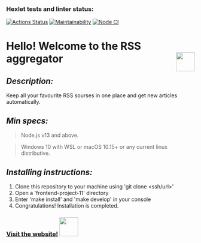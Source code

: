 ### Hexlet tests and linter status:
[![Actions Status](https://github.com/GusinieIstorii/frontend-project-11/workflows/hexlet-check/badge.svg)](https://github.com/GusinieIstorii/frontend-project-11/actions)
[![Maintainability](https://api.codeclimate.com/v1/badges/cccbda916b96e6895a68/maintainability)](https://codeclimate.com/github/GusinieIstorii/frontend-project-11/maintainability)
[![Node CI](https://github.com/GusinieIstorii/frontend-project-11/actions/workflows/nodejs.yml/badge.svg)](https://github.com/GusinieIstorii/frontend-project-11/actions)

# Hello! Welcome to the RSS aggregator <img align="right" src="https://cdn-icons-png.flaticon.com/512/124/124033.png" width="50">

## **_Description:_**

Keep all your favourite RSS sourses in one place and get new articles automatically.

## **_Min specs:_**

> Node.js v13 and above.

> Windows 10 with WSL or macOS 10.15+ or any current linux distributive.

## **_Installing instructions:_**

1. Clone this repository to your machine using 'git clone <ssh/url>'
1. Open a 'frontend-project-11' directory
1. Enter 'make install' and 'make develop' in your console
1. Congratulations! Installation is completed.

### [Visit the website!](https://frontend-project-11-wine-seven.vercel.app/) <img src="https://media.giphy.com/media/WUlplcMpOCEmTGBtBW/giphy.gif" width="50">
